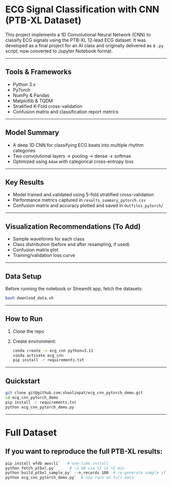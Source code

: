  
# ECG Signal Classification with CNN (PTB-XL Dataset)

This project implements a 1D Convolutional Neural Network (CNN) to classify ECG signals using the PTB-XL 12-lead ECG dataset. It was developed as a final project for an AI class and originally delivered as a `.py` script, now converted to Jupyter Notebook format.

---

## Tools & Frameworks

- Python 3.x
- PyTorch
- NumPy & Pandas
- Matplotlib & TQDM
- Stratified K-Fold cross-validation
- Confusion matrix and classification report metrics

---

## Model Summary

- A deep 1D CNN for classifying ECG beats into multiple rhythm categories
- Two convolutional layers → pooling → dense → softmax
- Optimized using `Adam` with categorical cross-entropy loss

---

## Key Results

- Model trained and validated using 5-fold stratified cross-validation
- Performance metrics captured in `results_summary_pytorch.csv`
- Confusion matrix and accuracy plotted and saved in `Outfiles_pytorch/`

---

## Visualization Recommendations (To Add)

- Sample waveforms for each class
- Class distribution (before and after resampling, if used)
- Confusion matrix plot
- Training/validation loss curve

---

## Data Setup

Before running the notebook or Streamlit app, fetch the datasets:

```bash
bash download_data.sh
```

---

## How to Run

1. Clone the repo
2. Create environment:

   ```bash
   conda create -n ecg_cnn python=3.11
   conda activate ecg_cnn
   pip install -r requirements.txt
   ```

---

## Quickstart


```bash
git clone git@github.com:shaolinpat/ecg_cnn_pytorch_demo.git
cd ecg_cnn_pytorch_demo
pip install -r requirements.txt
python ecg_cnn_pytorch_demo.py
```

---

# Full Dataset

## If you want to reproduce the full PTB-XL results:

   ```bash
   pip install wfdb awscli`   # one-time install
   python fetch_ptbxl.py`      # ~3 GB via S3 in <5 min
   python build_ptbxl_sample.py` --n_records 100  # re-generate sample if desired
   python ecg_cnn_pytorch_demo.py`  # now runs on full data
   ```

